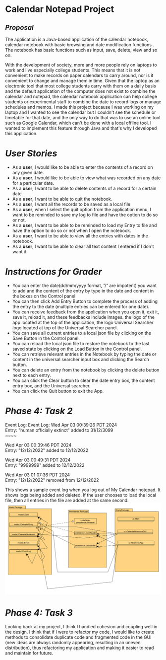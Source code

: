 # Calendar Notepad Project

## *Proposal*
The application is a Java-based application of the calendar notebook, calendar notebook with basic browsing and date modification functions . The notebook has basic functions such as input, save, delete, view and so on.

With the development of society, more and more people rely on laptops to work and live especially college students. This means that it is not convenient to make records on paper calendars to carry around, nor is it convenient to change and manage them in time. Given that the laptop as an electronic tool that most college students carry with them on a daily basis and the default application of the computer does not exist to combine the calendar and notepad, the calendar notebook application can help college students or experimental staff to combine the date to record logs or manage schedules and memos. I made this project because I was working on my laptop and I wanted to see the calendar but I couldn't see the schedule or timetable for that date, and the only way to do that was to use an online tool such as Google Calendar, which can't be done with a local offline tool. I wanted to implement this feature through Java and that's why I developed this application.


# *User Stories* 
- As a **user**, I would like to be able to enter the contents of a record on any given date. 
- As a **user**, I would like to be able to view what was recorded on any date for a particular date. 
- As a **user**, I want to be able to delete contents of a record for a certain date 
- As a **user**, I want to be able to quit the notebook.
- As a **user**, I want all the records to be saved as a local file 
- As a **user**, when I select the quit option from the application menu, I want to be reminded to save my log to file and have the option to do so or not.
- As a **user**, I want to be able to be reminded to load my Entry to file and have the option to do so or not when I open the notebook.
- As a **user**, I want to be able to view all the entries with dates in the notebook.
- As a **user**, I want to be able to clear all text content I entered if I don't want it.

# *Instructions for Grader*
- You can enter the date(dd/mm/yyyy format, ”/“ are impotent) you want to add and the content of the entry by type in the date and content in the boxes on the Control panel
- You can then click Add Entry Button to complete the process of adding the entry to the date (multiple entries can be entered for one date).
- You can receive feedback from the application when you open it, exit it, save it, reload it, and these feedbacks include images. the logo of the app located at the top of the application, the logo Universal Searcher logo located at top of the Universal Searcher panel.
- You can save all current entries to a local json file by clicking on the Save Button in the Control panel.
- You can reload the local json file to restore the notebook to the last saved state by clicking on the Load Button in the Control panel.
- You can retrieve relevant entries in the Notebook by typing the date or content in the universal searcher input box and clicking the Search button.
- You can delete an entry from the notebook by clicking the delete button next to each entry.
- You can click the Clear button to clear the date entry box, the content entry box, and the Universal searcher.
- You can click the Quit button to exit the App.

# *Phase 4: Task 2*
Event Log:
Event Log:
Wed Apr 03 00:39:26 PDT 2024<br>
Entry: "human officially extinct" added to 31/12/3099<br>~~~~

Wed Apr 03 00:39:46 PDT 2024<br>
Entry: "12/12/2022" added to 12/12/2022<br>

Wed Apr 03 00:49:31 PDT 2024<br>
Entry: "9999999" added to 12/12/2022

Wed Apr 03 01:07:36 PDT 2024<br>
Entry: "12/12/2022" removed from 12/12/2022

This shows a sample event log when you log out of My Calendar notepad. It shows logs being added and deleted. 
If the user chooses to load the local file, then all entries in the file are added at the same second.
![UML_Design_Diagram.png](UML_Design_Diagram.png)

# *Phase 4: Task 3*
Looking back at my project, I think I handled cohesion and coupling well in the design. I think that if I were to
refactor my code, I would like to create methods to consolidate duplicate code and fragmented code in the GUI (new ideas 
are always randomly appearing, resulting in an uneven distribution), thus refactoring my application and making it easier
to read and maintain for future.